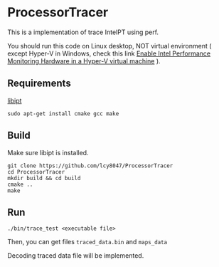 # ProcessorTracer

This is a implementation of trace IntelPT using perf.

You should run this code on Linux desktop, NOT virtual environment ( except Hyper-V in Windows, check this link [Enable Intel Performance Monitoring Hardware in a Hyper-V virtual machine](https://learn.microsoft.com/en-us/windows-server/virtualization/hyper-v/manage/performance-monitoring-hardware) ).

## Requirements

[libipt](https://github.com/intel/libipt.git)

``` shell
sudo apt-get install cmake gcc make
```

## Build

Make sure libipt is installed.

``` shell
git clone https://github.com/lcy8047/ProcessorTracer
cd ProcessorTracer
mkdir build && cd build
cmake ..
make
```

## Run

``` shell
./bin/trace_test <executable file>
```

Then, you can get files `traced_data.bin` and `maps_data`

Decoding traced data file will be implemented.
